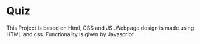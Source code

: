 # Quiz
This Project is based on Html, CSS and JS .Webpage design is made using HTML and css. Functionality is given by Javascript
